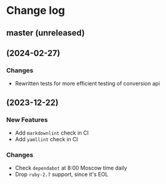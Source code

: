 # Change log

## master (unreleased)

## (2024-02-27)

### Changes

* Rewritten tests for more efficient testing of conversion api

## (2023-12-22)

### New Features

* Add `markdownlint` check in CI
* Add `yamllint` check in CI

### Changes

* Check `dependabot` at 8:00 Moscow time daily
* Drop `ruby-2.7` support, since it's EOL
